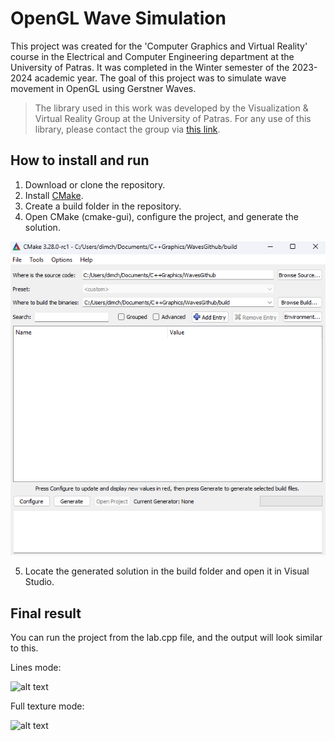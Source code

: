 # OpenGL Wave Simulation
This project was created for the 'Computer Graphics and Virtual Reality' course in the Electrical and Computer Engineering department at the University of Patras. It was completed in the Winter semester of the 2023-2024 academic year. The goal of this project was to simulate wave movement in OpenGL using Gerstner Waves.

> The library used in this work was developed by the Visualization & Virtual Reality Group at the University of Patras. For any use of this library, please contact the group via [this link](https://www.vvr.ece.upatras.gr/contact/).

## How to install and run
1. Download or clone the repository.
2. Install [CMake](https://cmake.org).
3. Create a build folder in the repository.
4. Open CMake (cmake-gui), configure the project, and generate the solution.

![alt text](https://github.com/DimCharala/OpenGL-Waves-Simulation/blob/main/images/cmake.png)

5. Locate the generated solution in the build folder and open it in Visual Studio.

## Final result
You can run the project from the lab.cpp file, and the output will look similar to this. 

Lines mode:

![alt text](https://github.com/DimCharala/OpenGL-Waves-Simulation/blob/main/images/waveslines.gif)


Full texture mode:

![alt text](https://github.com/DimCharala/OpenGL-Waves-Simulation/blob/main/images/waves.gif)


